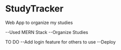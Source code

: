 # StudyTracker
Web App to organize my studies

--Used MERN Stack
--Organize Studies

TO DO
--Add login feature for others to use
--Deploy

